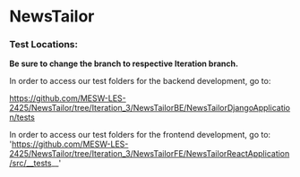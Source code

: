 # NewsTailor

### Test Locations:
**Be sure to change the branch to respective Iteration branch.**

In order to access our test folders for the backend development, go to:

 https://github.com/MESW-LES-2425/NewsTailor/tree/Iteration_3/NewsTailorBE/NewsTailorDjangoApplication/tests

In order to access our test folders for the frontend development, go to:
 'https://github.com/MESW-LES-2425/NewsTailor/tree/Iteration_3/NewsTailorFE/NewsTailorReactApplication/src/__tests__' 


